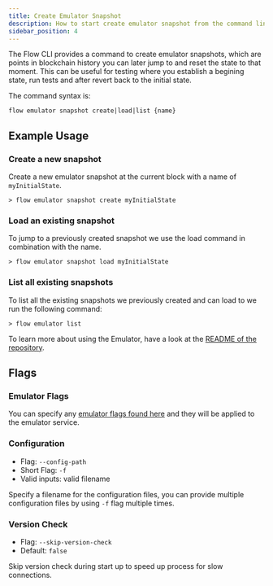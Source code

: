 ```yaml
---
title: Create Emulator Snapshot
description: How to start create emulator snapshot from the command line
sidebar_position: 4
---
```


The Flow CLI provides a command to create emulator snapshots, which are points in blockchain 
history you can later jump to and reset the state to that moment. This can be useful for testing where you 
establish a begining state, run tests and after revert back to the initial state.

The command syntax is:
```shell
flow emulator snapshot create|load|list {name}
```

## Example Usage

### Create a new snapshot
Create a new emulator snapshot at the current block with a name of `myInitialState`. 
```shell
> flow emulator snapshot create myInitialState
```

### Load an existing snapshot
To jump to a previously created snapshot we use the load command in combination with the name.
```shell
> flow emulator snapshot load myInitialState
```

### List all existing snapshots
To list all the existing snapshots we previously created and can load to we run the following command:
```shell
> flow emulator list
```


To learn more about using the Emulator, have a look at the [README of the repository](https://github.com/onflow/flow-emulator).

## Flags

### Emulator Flags
You can specify any [emulator flags found here](https://github.com/onflow/flow-emulator#configuration) and they will be applied to the emulator service.

### Configuration

- Flag: `--config-path`
- Short Flag: `-f`
- Valid inputs: valid filename

Specify a filename for the configuration files, you can provide multiple configuration
files by using `-f` flag multiple times.

### Version Check

- Flag: `--skip-version-check`
- Default: `false`

Skip version check during start up to speed up process for slow connections.
